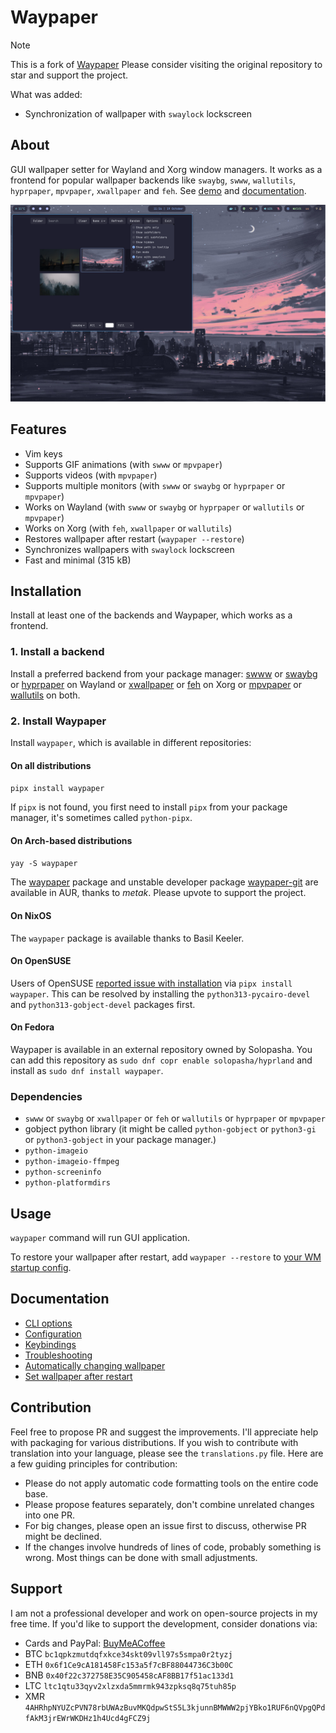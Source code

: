 # Waypaper

> [!NOTE]
> This is a fork of [Waypaper](https://github.com/anufrievroman/waypaper)
> Please consider visiting the original repository to star and support the project.

What was added:
- Synchronization of wallpaper with `swaylock` lockscreen

## About

GUI wallpaper setter for Wayland and Xorg window managers. It works as a frontend for popular wallpaper backends like `swaybg`, `swww`, `wallutils`, `hyprpaper`, `mpvpaper`, `xwallpaper` and `feh`. See [demo](https://www.youtube.com/watch?v=O9OL7iH_KVY) and [documentation](https://anufrievroman.gitbook.io/waypaper).

![screenshot](screen.jpg)

## Features

- Vim keys
- Supports GIF animations (with `swww` or `mpvpaper`)
- Supports videos (with `mpvpaper`)
- Supports multiple monitors (with `swww` or `swaybg` or `hyprpaper` or `mpvpaper`)
- Works on Wayland (with `swww` or `swaybg` or `hyprpaper` or `wallutils` or `mpvpaper`)
- Works on Xorg (with `feh`, `xwallpaper` or `wallutils`)
- Restores wallpaper after restart (`waypaper --restore`)
- Synchronizes wallpapers with `swaylock` lockscreen
- Fast and minimal (315 kB)

## Installation

Install at least one of the backends and Waypaper, which works as a frontend.

### 1. Install a backend

Install a preferred backend from your package manager: [swww](https://github.com/Horus645/swww) or [swaybg](https://github.com/swaywm/swaybg) or [hyprpaper](https://github.com/hyprwm/hyprpaper) on Wayland or [xwallpaper](https://github.com/stoeckmann/xwallpaper) or [feh](https://github.com/derf/feh) on Xorg or [mpvpaper](https://github.com/GhostNaN/mpvpaper) or [wallutils](https://github.com/xyproto/wallutils) on both.

### 2. Install Waypaper

Install `waypaper`, which is available in different repositories:

#### On all distributions

`pipx install waypaper`

If `pipx` is not found, you first need to install `pipx` from your package manager, it's sometimes called `python-pipx`.

#### On Arch-based distributions

`yay -S waypaper`

The [waypaper](https://aur.archlinux.org/packages/waypaper) package and unstable developer package [waypaper-git](https://aur.archlinux.org/packages/waypaper-git) are available in AUR, thanks to *metak*. Please upvote to support the project.

#### On NixOS

The `waypaper` package is available thanks to Basil Keeler.

#### On OpenSUSE

Users of OpenSUSE [reported issue with installation](https://github.com/anufrievroman/waypaper/issues/30) via `pipx install waypaper`. This can be resolved by installing the `python313-pycairo-devel` and `python313-gobject-devel` packages first.

#### On Fedora

Waypaper is available in an external repository owned by Solopasha. You can add this repository as `sudo dnf copr enable solopasha/hyprland` and install as `sudo dnf install waypaper`.

### Dependencies

- `swww` or `swaybg` or `xwallpaper` or `feh` or `wallutils` or `hyprpaper` or `mpvpaper`
- gobject python library (it might be called `python-gobject` or `python3-gi` or `python3-gobject` in your package manager.)
- `python-imageio`
- `python-imageio-ffmpeg`
- `python-screeninfo`
- `python-platformdirs`

## Usage

`waypaper` command will run GUI application.

To restore your wallpaper after restart, add `waypaper --restore` to [your WM startup config](https://anufrievroman.gitbook.io/waypaper/usage).

## Documentation

- [CLI options](https://anufrievroman.gitbook.io/waypaper/usage#cli-options)
- [Configuration](https://anufrievroman.gitbook.io/waypaper/configuration)
- [Keybindings](https://anufrievroman.gitbook.io/waypaper/keybindings)
- [Troubleshooting](https://anufrievroman.gitbook.io/waypaper/troubleshooting)
- [Automatically changing wallpaper](https://anufrievroman.gitbook.io/waypaper/usage#automatically-changing-wallpaper)
- [Set wallpaper after restart](https://anufrievroman.gitbook.io/waypaper/usage)

## Contribution

Feel free to propose PR and suggest the improvements. I'll appreciate help with packaging for various distributions. If you wish to contribute with translation into your language, please see the `translations.py` file. Here are a few guiding principles for contribution:

- Please do not apply automatic code formatting tools on the entire code base.
- Please propose features separately, don't combine unrelated changes into one PR.
- For big changes, please open an issue first to discuss, otherwise PR might be declined.
- If the changes involve hundreds of lines of code, probably something is wrong. Most things can be done with small adjustments.

## Support

I am not a professional developer and work on open-source projects in my free time. If you'd like to support the development, consider donations via:

- Cards and PayPal: [BuyMeACoffee](https://www.buymeacoffee.com/angryprofessor)
- BTC `bc1qpkzmutdqfxkce34skt09vll97s5smpa0r2tyzj`
- ETH `0x6f1Ce9cA181458Fc153a5f7cBF88044736C3b00C`
- BNB `0x40f22c372758E35C905458cAF8BB17f51ac133d1`
- LTC `ltc1qtu33qyv2xlzxda5mmrmk943zpksq8q75tuh85p`
- XMR `4AHRhpNYUZcPVN78rbUWAzBuvMKQdpwStS5L3kjunnBMWWW2pjYBko1RUF6nQVpgQPdfAkM3jrEWrWKDHz1h4Ucd4gFCZ9j`

